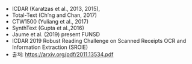 - ICDAR (Karatzas et al., 2013, 2015),
- Total-Text (Ch’ng and Chan, 2017)
- CTW1500 (Yuliang et al., 2017)
- SynthText (Gupta et al.,2016)
- Jaume et al. (2019) present FUNSD
- ICDAR 2019 Robust Reading Challenge on Scanned Receipts OCR and Information Extraction (SROIE)
- 출처: https://arxiv.org/pdf/2011.13534.pdf